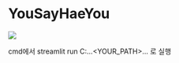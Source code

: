 # YouSayHaeYou
<img src="https://capsule-render.vercel.app/api?type=waving&color=auto&height=200&section=header&text=Ali-me&fontSize=90" />

cmd에서
streamlit run C:\...<YOUR_PATH>...
로 실행
